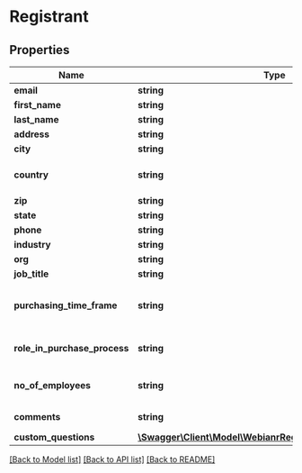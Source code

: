 # Registrant

## Properties
Name | Type | Description | Notes
------------ | ------------- | ------------- | -------------
**email** | **string** | A valid email address of the registrant. | 
**first_name** | **string** | Registrant&#39;s first name. | 
**last_name** | **string** | Registrant&#39;s last name. | [optional] 
**address** | **string** | Registrant&#39;s address. | [optional] 
**city** | **string** | Registrant&#39;s city. | [optional] 
**country** | **string** | Registrant&#39;s country. The value of this field must be in two-letter abbreviated form and must match the ID field provided in the [Countries](https://marketplace.zoom.us/docs/api-reference/other-references/abbreviation-lists#countries) table. | [optional] 
**zip** | **string** | Registrant&#39;s Zip/Postal Code. | [optional] 
**state** | **string** | Registrant&#39;s State/Province. | [optional] 
**phone** | **string** | Registrant&#39;s Phone number. | [optional] 
**industry** | **string** | Registrant&#39;s Industry. | [optional] 
**org** | **string** | Registrant&#39;s Organization. | [optional] 
**job_title** | **string** | Registrant&#39;s job title. | [optional] 
**purchasing_time_frame** | **string** | This field can be included to gauge interest of webinar attendees towards buying your product or service.  Purchasing Time Frame:&lt;br&gt;&#x60;Within a month&#x60;&lt;br&gt;&#x60;1-3 months&#x60;&lt;br&gt;&#x60;4-6 months&#x60;&lt;br&gt;&#x60;More than 6 months&#x60;&lt;br&gt;&#x60;No timeframe&#x60; | [optional] 
**role_in_purchase_process** | **string** | Role in Purchase Process:&lt;br&gt;&#x60;Decision Maker&#x60;&lt;br&gt;&#x60;Evaluator/Recommender&#x60;&lt;br&gt;&#x60;Influencer&#x60;&lt;br&gt;&#x60;Not involved&#x60; | [optional] 
**no_of_employees** | **string** | Number of Employees:&lt;br&gt;&#x60;1-20&#x60;&lt;br&gt;&#x60;21-50&#x60;&lt;br&gt;&#x60;51-100&#x60;&lt;br&gt;&#x60;101-500&#x60;&lt;br&gt;&#x60;500-1,000&#x60;&lt;br&gt;&#x60;1,001-5,000&#x60;&lt;br&gt;&#x60;5,001-10,000&#x60;&lt;br&gt;&#x60;More than 10,000&#x60; | [optional] 
**comments** | **string** | A field that allows registrants to provide any questions or comments that they might have. | [optional] 
**custom_questions** | [**\Swagger\Client\Model\WebianrRegistrantCustomQuestions[]**](WebianrRegistrantCustomQuestions.md) | Custom questions. | [optional] 

[[Back to Model list]](../README.md#documentation-for-models) [[Back to API list]](../README.md#documentation-for-api-endpoints) [[Back to README]](../README.md)


